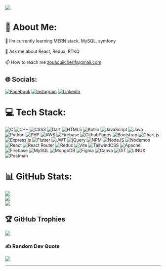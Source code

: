 [![](https://visitcount.itsvg.in/api?id=ZouCherif&icon=5&color=0)](https://visitcount.itsvg.in)

# 💫 About Me:
🌱 I’m currently learning MERN stack, MySQL, symfony<br><br>💬 Ask me about React, Redux, RTKQ<br><br>📫 How to reach me zouaouiicherif@gmail.com


## 🌐 Socials:
[![Facebook](https://img.shields.io/badge/Facebook-%231877F2.svg?logo=Facebook&logoColor=white)](https://www.facebook.com/people/Cherif-Zou/pfbid02hTqpAKzJmdR4d7JZDSajzNBGpp5ZJ9rpKq6JTmMcNcof84LVLbrKudBS7kUtStsvl/) [![Instagram](https://img.shields.io/badge/Instagram-%23E4405F.svg?logo=Instagram&logoColor=white)](https://instagram.com/cherif_zou) [![LinkedIn](https://img.shields.io/badge/LinkedIn-%230077B5.svg?logo=linkedin&logoColor=white)]([https://fr.linkedin.com/in/cherif-zouaoui-2609a1220](https://fr.linkedin.com/in/cherif-zouaoui-2609a1220)) 

# 💻 Tech Stack:
![C](https://img.shields.io/badge/c-%2300599C.svg?style=flat-square&logo=c&logoColor=white) ![C++](https://img.shields.io/badge/c++-%2300599C.svg?style=flat-square&logo=c%2B%2B&logoColor=white) ![CSS3](https://img.shields.io/badge/css3-%231572B6.svg?style=flat-square&logo=css3&logoColor=white) ![Dart](https://img.shields.io/badge/dart-%230175C2.svg?style=flat-square&logo=dart&logoColor=white) ![HTML5](https://img.shields.io/badge/html5-%23E34F26.svg?style=flat-square&logo=html5&logoColor=white) ![Kotlin](https://img.shields.io/badge/kotlin-%237F52FF.svg?style=flat-square&logo=kotlin&logoColor=white) ![JavaScript](https://img.shields.io/badge/javascript-%23323330.svg?style=flat-square&logo=javascript&logoColor=%23F7DF1E) ![Java](https://img.shields.io/badge/java-%23ED8B00.svg?style=flat-square&logo=openjdk&logoColor=white) ![Python](https://img.shields.io/badge/python-3670A0?style=flat-square&logo=python&logoColor=ffdd54) ![PHP](https://img.shields.io/badge/php-%23777BB4.svg?style=flat-square&logo=php&logoColor=white) ![AWS](https://img.shields.io/badge/AWS-%23FF9900.svg?style=flat-square&logo=amazon-aws&logoColor=white) ![Firebase](https://img.shields.io/badge/firebase-%23039BE5.svg?style=flat-square&logo=firebase) ![GithubPages](https://img.shields.io/badge/github%20pages-121013?style=flat-square&logo=github&logoColor=white) ![Bootstrap](https://img.shields.io/badge/bootstrap-%238511FA.svg?style=flat-square&logo=bootstrap&logoColor=white) ![Chart.js](https://img.shields.io/badge/chart.js-F5788D.svg?style=flat-square&logo=chart.js&logoColor=white) ![Express.js](https://img.shields.io/badge/express.js-%23404d59.svg?style=flat-square&logo=express&logoColor=%2361DAFB) ![Flutter](https://img.shields.io/badge/Flutter-%2302569B.svg?style=flat-square&logo=Flutter&logoColor=white) ![JWT](https://img.shields.io/badge/JWT-black?style=flat-square&logo=JSON%20web%20tokens) ![jQuery](https://img.shields.io/badge/jquery-%230769AD.svg?style=flat-square&logo=jquery&logoColor=white) ![NPM](https://img.shields.io/badge/NPM-%23CB3837.svg?style=flat-square&logo=npm&logoColor=white) ![NodeJS](https://img.shields.io/badge/node.js-6DA55F?style=flat-square&logo=node.js&logoColor=white) ![Nodemon](https://img.shields.io/badge/NODEMON-%23323330.svg?style=flat-square&logo=nodemon&logoColor=%BBDEAD) ![React](https://img.shields.io/badge/react-%2320232a.svg?style=flat-square&logo=react&logoColor=%2361DAFB) ![React Router](https://img.shields.io/badge/React_Router-CA4245?style=flat-square&logo=react-router&logoColor=white) ![Redux](https://img.shields.io/badge/redux-%23593d88.svg?style=flat-square&logo=redux&logoColor=white) ![Vite](https://img.shields.io/badge/vite-%23646CFF.svg?style=flat-square&logo=vite&logoColor=white) ![TailwindCSS](https://img.shields.io/badge/tailwindcss-%2338B2AC.svg?style=flat-square&logo=tailwind-css&logoColor=white) ![Apache](https://img.shields.io/badge/apache-%23D42029.svg?style=flat-square&logo=apache&logoColor=white) ![Firebase](https://img.shields.io/badge/Firebase-039BE5?style=flat-square&logo=Firebase&logoColor=white) ![MySQL](https://img.shields.io/badge/mysql-%2300000f.svg?style=flat-square&logo=mysql&logoColor=white) ![MongoDB](https://img.shields.io/badge/MongoDB-%234ea94b.svg?style=flat-square&logo=mongodb&logoColor=white) ![Figma](https://img.shields.io/badge/figma-%23F24E1E.svg?style=flat-square&logo=figma&logoColor=white) ![Canva](https://img.shields.io/badge/Canva-%2300C4CC.svg?style=flat-square&logo=Canva&logoColor=white) ![GIT](https://img.shields.io/badge/Git-fc6d26?style=flat-square&logo=git&logoColor=white) ![LINUX](https://img.shields.io/badge/Linux-FCC624?style=flat-square&logo=linux&logoColor=black) ![Postman](https://img.shields.io/badge/Postman-FF6C37?style=flat-square&logo=postman&logoColor=white)
# 📊 GitHub Stats:
![](https://github-readme-stats.vercel.app/api?username=ZouCherif&theme=gruvbox&hide_border=false&include_all_commits=true&count_private=false)<br/>
![](https://github-readme-streak-stats.herokuapp.com/?user=ZouCherif&theme=gruvbox&hide_border=false)<br/>
![](https://github-readme-stats.vercel.app/api/top-langs/?username=ZouCherif&theme=gruvbox&hide_border=false&include_all_commits=true&count_private=false&layout=compact)

## 🏆 GitHub Trophies
![](https://github-profile-trophy.vercel.app/?username=ZouCherif&theme=gruvbox&no-frame=false&no-bg=true&margin-w=4)

### ✍️ Random Dev Quote
![](https://quotes-github-readme.vercel.app/api?type=horizontal&theme=gruvbox)

---


<!-- Proudly created with GPRM ( https://gprm.itsvg.in ) -->
